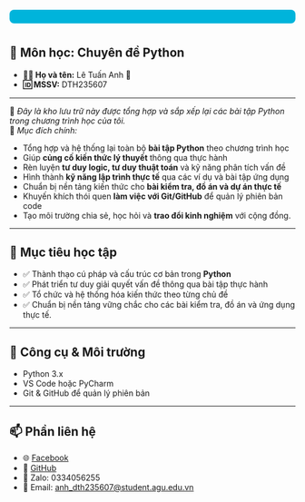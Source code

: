 <p align="center" style="background-color:#00B4DB; color:white; font-size:28px; font-weight:bold; padding:12px; border-radius:8px;">
  <h1 🐍 HỆ THỐNG CÁC BÀI TẬP PYTHON </h1>
</p>

## 📘 Môn học: Chuyên đề Python  
- **👨‍🎓 Họ và tên:** Lê Tuấn Anh 👋
- **🆔 MSSV:** DTH235607  

---

📂 *Đây là kho lưu trữ này được tổng hợp và sắp xếp lại các bài tập Python trong chương trình học của tôi.*  
🎯 *Mục đích chính:*
- Tổng hợp và hệ thống lại toàn bộ **bài tập Python** theo chương trình học  
- Giúp **củng cố kiến thức lý thuyết** thông qua thực hành  
- Rèn luyện **tư duy logic, tư duy thuật toán** và kỹ năng phân tích vấn đề  
- Hình thành **kỹ năng lập trình thực tế** qua các ví dụ và bài tập ứng dụng  
- Chuẩn bị nền tảng kiến thức cho **bài kiểm tra, đồ án và dự án thực tế**  
- Khuyến khích thói quen **làm việc với Git/GitHub** để quản lý phiên bản code  
- Tạo môi trường chia sẻ, học hỏi và **trao đổi kinh nghiệm** với cộng đồng.

---

## 🎯 Mục tiêu học tập

- ✅ Thành thạo cú pháp và cấu trúc cơ bản trong **Python**  
- ✅ Phát triển tư duy giải quyết vấn đề thông qua bài tập thực hành  
- ✅ Tổ chức và hệ thống hóa kiến thức theo từng chủ đề  
- ✅ Chuẩn bị nền tảng vững chắc cho các bài kiểm tra, đồ án và ứng dụng thực tế. 

---

## 🚀 Công cụ & Môi trường

- Python 3.x  
- VS Code hoặc PyCharm  
- Git & GitHub để quản lý phiên bản  

---

## 📫 Phần liên hệ
- 🌐 [Facebook](https://www.facebook.com/tunn.2701)  
- 🐙 [GitHub](https://github.com/DTH235607-LeTuanAnh)  
- 💬 Zalo: 0334056255  
- 📧 Email: anh_dth235607@student.agu.edu.vn

